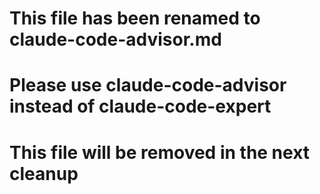 # This file has been renamed to claude-code-advisor.md
# Please use claude-code-advisor instead of claude-code-expert
# This file will be removed in the next cleanup